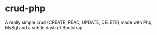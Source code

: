 # crud-php

A really simple crud (CREATE, READ, UPDATE, DELETE) made with Php, MySql and a subtle dash of Bootstrap
